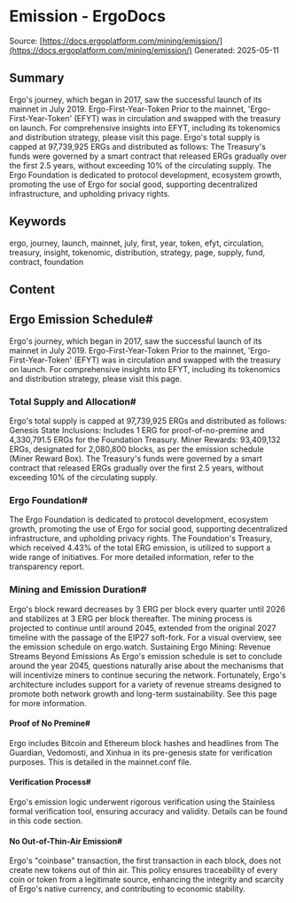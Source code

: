 # Emission - ErgoDocs
Source: [https://docs.ergoplatform.com/mining/emission/](https://docs.ergoplatform.com/mining/emission/)
Generated: 2025-05-11

## Summary
Ergo's journey, which began in 2017, saw the successful launch of its mainnet in July 2019. Ergo-First-Year-Token Prior to the mainnet,  'Ergo-First-Year-Token' (EFYT) was in circulation and swapped with the treasury on launch. For comprehensive insights into EFYT, including its tokenomics and distribution strategy, please visit this page. Ergo's total supply is capped at 97,739,925 ERGs and distributed as follows: The Treasury's funds were governed by a smart contract that released ERGs gradually over the first 2.5 years, without exceeding 10% of the circulating supply. The Ergo Foundation is dedicated to protocol development, ecosystem growth, promoting the use of Ergo for social good, supporting decentralized infrastructure, and upholding privacy rights.

## Keywords
ergo, journey, launch, mainnet, july, first, year, token, efyt, circulation, treasury, insight, tokenomic, distribution, strategy, page, supply, fund, contract, foundation

## Content
## Ergo Emission Schedule#
Ergo's journey, which began in 2017, saw the successful launch of its mainnet in July 2019.
Ergo-First-Year-Token
Prior to the mainnet,  'Ergo-First-Year-Token' (EFYT) was in circulation and swapped with the treasury on launch. For comprehensive insights into EFYT, including its tokenomics and distribution strategy, please visit this page.

### Total Supply and Allocation#
Ergo's total supply is capped at 97,739,925 ERGs and distributed as follows:
Genesis State Inclusions: Includes 1 ERG for proof-of-no-premine and 4,330,791.5 ERGs for the Foundation Treasury.
Miner Rewards: 93,409,132 ERGs, designated for 2,080,800 blocks, as per the emission schedule (Miner Reward Box).
The Treasury's funds were governed by a smart contract that released ERGs gradually over the first 2.5 years, without exceeding 10% of the circulating supply.

### Ergo Foundation#
The Ergo Foundation is dedicated to protocol development, ecosystem growth, promoting the use of Ergo for social good, supporting decentralized infrastructure, and upholding privacy rights. The Foundation's Treasury, which received 4.43% of the total ERG emission, is utilized to support a wide range of initiatives. For more detailed information, refer to the transparency report.

### Mining and Emission Duration#
Ergo's block reward decreases by 3 ERG per block every quarter until 2026 and stabilizes at 3 ERG per block thereafter. The mining process is projected to continue until around 2045, extended from the original 2027 timeline with the passage of the EIP27 soft-fork. For a visual overview, see the emission schedule on ergo.watch.
Sustaining Ergo Mining: Revenue Streams Beyond Emissions
As Ergo's emission schedule is set to conclude around the year 2045, questions naturally arise about the mechanisms that will incentivize miners to continue securing the network. Fortunately, Ergo's architecture includes support for a variety of revenue streams designed to promote both network growth and long-term sustainability. See this page for more information.

#### Proof of No Premine#
Ergo includes Bitcoin and Ethereum block hashes and headlines from The Guardian, Vedomosti, and Xinhua in its pre-genesis state for verification purposes. This is detailed in the mainnet.conf file.

#### Verification Process#
Ergo's emission logic underwent rigorous verification using the Stainless formal verification tool, ensuring accuracy and validity. Details can be found in this code section.

#### No Out-of-Thin-Air Emission#
Ergo's "coinbase" transaction, the first transaction in each block, does not create new tokens out of thin air. This policy ensures traceability of every coin or token from a legitimate source, enhancing the integrity and scarcity of Ergo's native currency, and contributing to economic stability.
